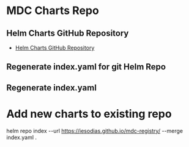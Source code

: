 # MDC Charts Repo

## Helm Charts GitHub Repository
- [Helm Charts GitHub Repository](https://iesodias.github.io/mdc-registry/)

## Regenerate index.yaml for git Helm Repo

## Regenerate index.yaml
# Add new charts to existing repo
helm repo index --url https://iesodias.github.io/mdc-registry/ --merge index.yaml .